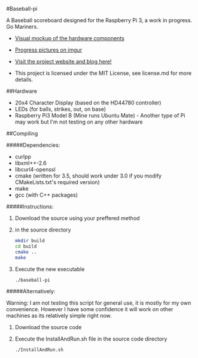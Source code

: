 #Baseball-pi

A Baseball scoreboard designed for the Raspberry Pi 3, a work in progress.  Go Mariners.

* [Visual mockup of the hardware components](https://goldman60.github.io/baseball-pi/images/Visual%20Mockup.svg)

* [Progress pictures on imgur](http://imgur.com/a/cskun)

* [Visit the project website and blog here!](https://goldman60.github.io/baseball-pi/)

* This project is licensed under the MIT License, see license.md for more details.

##Hardware
* 20x4 Character Display (based on the HD44780 controller)
* LEDs (for balls, strikes, out, on base)
* Raspberry Pi3 Model B (Mine runs Ubuntu Mate) - Another type of Pi may work but I'm not testing on any other hardware


##Compiling

#####Dependencies:
* curlpp
* libxml++-2.6
* libcurl4-openssl
* cmake (written for 3.5, should work under 3.0 if you modify CMakeLists.txt's required version)
* make
* gcc (with C++ packages)

#####Instructions:

1. Download the source using your preffered method
2. in the source directory

    ```bash
    mkdir build
    cd build
    cmake ..
    make
    ```

3. Execute the new executable

    ```bash
    ./baseball-pi
    ```

#####Alternatively:

Warning: I am not testing this script for general use, it is mostly for my own convenience.
However I have some confidence it will work on other machines as its relatively simple right now.

1. Download the source code

2. Execute the InstallAndRun.sh file in the source code directory

   ```bash
   ./InstallAndRun.sh
   ```
